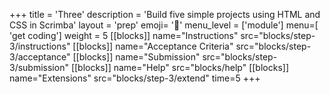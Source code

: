+++
title = 'Three'
description = 'Build five simple projects using HTML and CSS in Scrimba'
layout = 'prep'
emoji= '🚀'
menu_level = ['module']
menu=[ 'get coding']
weight = 5
[[blocks]]
name="Instructions"
src="blocks/step-3/instructions"
[[blocks]]
name="Acceptance Criteria"
src="blocks/step-3/acceptance"
[[blocks]]
name="Submission"
src="blocks/step-3/submission"
[[blocks]]
name="Help"
src="blocks/help"
[[blocks]]
name="Extensions"
src="blocks/step-3/extend"
time=5
+++
